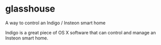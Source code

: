 glasshouse
==========

A way to control an Indigo / Insteon smart home

Indigo is a great piece of OS X software that can control and manage an Insteon smart home.
